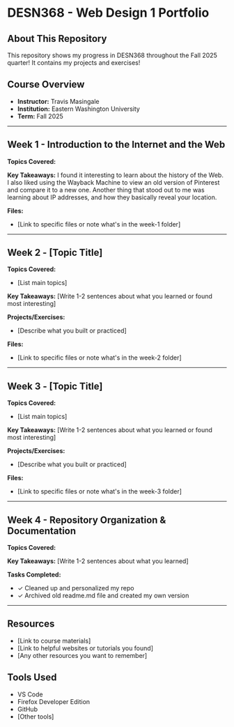 # DESN368 - Web Design 1 Portfolio

## About This Repository

This repository shows my progress in DESN368 throughout the Fall 2025 quarter! It contains my projects and exercises!

## Course Overview

- **Instructor:** Travis Masingale
- **Institution:** Eastern Washington University
- **Term:** Fall 2025

---

## Week 1 - Introduction to the Internet and the Web

**Topics Covered:**


**Key Takeaways:**
I found it interesting to learn about the history of the Web. I also liked using the Wayback Machine to view an old version of Pinterest and compare it to a new one. Another thing that stood out to me was learning about IP addresses, and how they basically reveal your location.


**Files:**
- [Link to specific files or note what's in the week-1 folder]

---

## Week 2 - [Topic Title]

**Topics Covered:**
- [List main topics]

**Key Takeaways:**
[Write 1-2 sentences about what you learned or found most interesting]

**Projects/Exercises:**
- [Describe what you built or practiced]

**Files:**
- [Link to specific files or note what's in the week-2 folder]

---

## Week 3 - [Topic Title]

**Topics Covered:**
- [List main topics]

**Key Takeaways:**
[Write 1-2 sentences about what you learned or found most interesting]

**Projects/Exercises:**
- [Describe what you built or practiced]

**Files:**
- [Link to specific files or note what's in the week-3 folder]

---

## Week 4 - Repository Organization & Documentation

**Topics Covered:**


**Key Takeaways:**
[Write 1-2 sentences about what you learned]

**Tasks Completed:**
- ✓ Cleaned up and personalized my repo
- ✓ Archived old readme.md file and created my own version

---

## Resources

- [Link to course materials]
- [Link to helpful websites or tutorials you found]
- [Any other resources you want to remember]

## Tools Used

- VS Code
- Firefox Developer Edition
- GitHub
- [Other tools]

